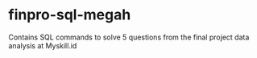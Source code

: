 # finpro-sql-megah
Contains SQL commands to solve 5 questions from the final project data analysis at Myskill.id
